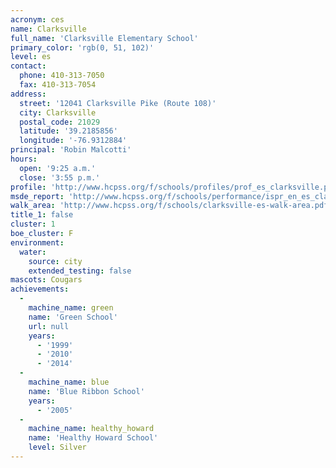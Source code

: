 ```yaml
---
acronym: ces
name: Clarksville
full_name: 'Clarksville Elementary School'
primary_color: 'rgb(0, 51, 102)'
level: es
contact:
  phone: 410-313-7050
  fax: 410-313-7054
address:
  street: '12041 Clarksville Pike (Route 108)'
  city: Clarksville
  postal_code: 21029
  latitude: '39.2185856'
  longitude: '-76.9312884'
principal: 'Robin Malcotti'
hours:
  open: '9:25 a.m.'
  close: '3:55 p.m.'
profile: 'http://www.hcpss.org/f/schools/profiles/prof_es_clarksville.pdf'
msde_report: 'http://www.hcpss.org/f/schools/performance/ispr_en_es_clarksville.pdf'
walk_area: 'http://www.hcpss.org/f/schools/clarksville-es-walk-area.pdf'
title_1: false
cluster: 1
boe_cluster: F
environment:
  water:
    source: city
    extended_testing: false
mascots: Cougars
achievements:
  -
    machine_name: green
    name: 'Green School'
    url: null
    years:
      - '1999'
      - '2010'
      - '2014'
  -
    machine_name: blue
    name: 'Blue Ribbon School'
    years:
      - '2005'
  -
    machine_name: healthy_howard
    name: 'Healthy Howard School'
    level: Silver
---
```

